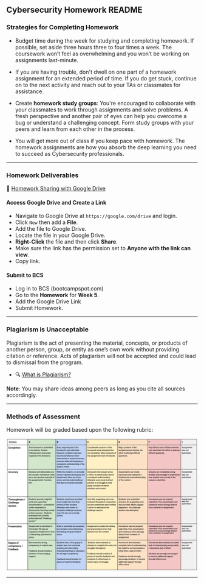 ## Cybersecurity Homework README

### Strategies for Completing Homework

- Budget time during the week for studying and completing homework. If possible, set aside three hours three to four times a week. The coursework won’t feel as overwhelming and you won’t be working on assignments last-minute.

- If you are having trouble, don't dwell on one part of a homework assignment for an extended period of time. If you do get stuck, continue on to the next activity and reach out to your TAs or classmates for assistance.

- Create **homework study groups**: You're encouraged to collaborate with your classmates to work through assignments and solve problems. A fresh perspective and another pair of eyes can help you overcome a bug or understand a challenging concept. Form study groups with your peers and learn from each other in the process.

- You will get more out of class if you keep pace with homework. The homework assignments are how you absorb the deep learning you need to succeed as Cybersecurity professionals.

----

### Homework Deliverables

:orange_book: [Homework Sharing with Google Drive](https://coding-bootcamp-cybersecurity-prework.readthedocs-hosted.com/en/latest/modules/sharing-files-using-google-drive/)

#### Access Google Drive and Create a Link

- Navigate to Google Drive at `https://google.com/drive` and login.
- Click `New` then add a **File**.
- Add the file to Google Drive.
- Locate the file in your Google Drive.
- **Right-Click** the file and then click **Share**.
- Make sure the link has the permission set to **Anyone with the link can view**.
- Copy link.

#### Submit to BCS

- Log in to BCS (bootcampspot.com)
- Go to the **Homework** for **Week 5**.
- Add the Google Drive Link
- Submit Homework.

----

### Plagiarism is Unacceptable

Plagiarism is the act of presenting the material, concepts, or products of another person, group, or entity as one’s own work without providing citation or reference. Acts of plagiarism will not be accepted and could lead to dismissal from the program.

- :mag: [What is Plagiarism?](https://coding-bootcamp-cybersecurity-prework.readthedocs-hosted.com/en/latest/modules/module-6-Be-Original/)

**Note**: You may share ideas among peers as long as you cite all sources accordingly.

----

### Methods of Assessment

Homework will be graded based upon the following rubric:

![Rubric](Homework_Rubric.png)

---